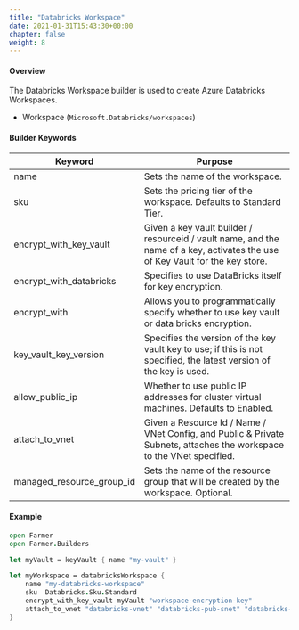 ```yaml
---
title: "Databricks Workspace"
date: 2021-01-31T15:43:30+00:00
chapter: false
weight: 8
---
```


#### Overview
The Databricks Workspace builder is used to create Azure Databricks Workspaces.

* Workspace (`Microsoft.Databricks/workspaces`)

#### Builder Keywords
| Keyword | Purpose |
|-|-|
| name | Sets the name of the workspace. |
| sku | Sets the pricing tier of the workspace. Defaults to Standard Tier. |
| encrypt_with_key_vault | Given a key vault builder / resourceid / vault name, and the name of a key, activates the use of Key Vault for the key store. |
| encrypt_with_databricks | Specifies to use DataBricks itself for key encryption. |
| encrypt_with | Allows you to programmatically specify whether to use key vault or data bricks encryption. |
| key_vault_key_version | Specifies the version of the key vault key to use; if this is not specified, the latest version of the key is used. |
| allow_public_ip | Whether to use public IP addresses for cluster virtual machines. Defaults to Enabled. |
| attach_to_vnet | Given a Resource Id / Name / VNet Config, and Public & Private Subnets, attaches the workspace to the VNet specified. |
| managed_resource_group_id | Sets the name of the resource group that will be created by the workspace. Optional. |

#### Example
```fsharp
open Farmer
open Farmer.Builders

let myVault = keyVault { name "my-vault" }

let myWorkspace = databricksWorkspace {
    name "my-databricks-workspace"
    sku  Databricks.Sku.Standard
    encrypt_with_key_vault myVault "workspace-encryption-key"
    attach_to_vnet "databricks-vnet" "databricks-pub-snet" "databricks-priv-snet"
}
```